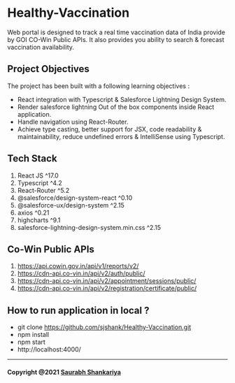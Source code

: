 # Healthy-Vaccination
Web portal is designed to track a real time vaccination data of India provide by GOI CO-Win Public APIs. It also provides you ability to search &amp; forecast vaccination availability.

## Project Objectives
The project has been built with a following learning objectives : 
* React integration with Typescript & Salesforce Lightning Design System. 
* Render salesforce lightning Out of the box components inside React application. 
* Handle navigation using React-Router.
* Achieve type casting, better support for JSX, code readability & maintainability, reduce undefined errors & IntelliSense using Typescript. 

## Tech Stack
1. React JS ^17.0
2. Typescript ^4.2
3. React-Router ^5.2
4. @salesforce/design-system-react ^0.10
5. @salesforce-ux/design-system ^2.15
6. axios ^0.21
7. highcharts ^9.1
8. salesforce-lightning-design-system.min.css ^2.15

## Co-Win Public APIs
1. https://api.cowin.gov.in/api/v1/reports/v2/
2. https://cdn-api.co-vin.in/api/v2/auth/public/
3. https://cdn-api.co-vin.in/api/v2/appointment/sessions/public/
4. https://cdn-api.co-vin.in/api/v2/registration/certificate/public/

## How to run application in local ?
* git clone https://github.com/sjshank/Healthy-Vaccination.git
* npm install
* npm start
* http://localhost:4000/

- - - -

#### Copyright @2021  [Saurabh Shankariya](https://sjshank.com "Named link title")
